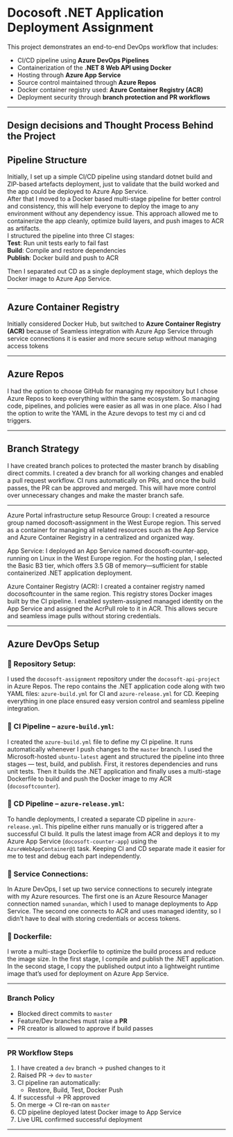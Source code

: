 # Docosoft .NET Application Deployment Assignment

This project demonstrates an end-to-end DevOps workflow that includes:

- CI/CD pipeline using **Azure DevOps Pipelines**  
- Containerization of the **.NET 8 Web API using Docker**  
- Hosting through **Azure App Service**  
- Source control maintained through **Azure Repos**  
- Docker container registry used: **Azure Container Registry (ACR)**  
- Deployment security through **branch protection and PR workflows**

---

## Design decisions and Thought Process Behind the Project

## Pipeline Structure

Initially, I set up a simple CI/CD pipeline using standard dotnet build and ZIP-based artefacts deployment, just to validate that the build worked and the app could be deployed to Azure App Service.  
After that I moved to a Docker based multi-stage pipeline for better control and consistency, this will help everyone to deploy the image to any environment without any dependency issue. This approach allowed me to containerize the app cleanly, optimize build layers, and push images to ACR as artifacts.  
I structured the pipeline into three CI stages:  
**Test**: Run unit tests early to fail fast  
**Build**: Compile and restore dependencies  
**Publish**: Docker build and push to ACR  

Then I separated out CD as a single deployment stage, which deploys the Docker image to Azure App Service.  

---
## Azure Container Registry

Initially considered Docker Hub, but switched to **Azure Container Registry (ACR)** because of Seamless integration with Azure App Service through service connections it is easier and more secure setup without managing access tokens

---

## Azure Repos

I had the option to choose GitHub for managing my repository but I chose Azure Repos to keep everything within the same ecosystem. So  managing code, pipelines, and policies were easier as all was in one place. Also I had the option to write the YAML in the Azure devops to test my ci and cd triggers. 

---

## Branch Strategy

I have created branch polices to protected the master branch by disabling direct commits. I created a dev branch for all working changes and enabled a pull request workflow. CI runs automatically on PRs, and once the build passes, the PR can be approved and merged. This will have more control over unnecessary changes and make the master branch safe.

---

Azure Portal infrastructure setup
Resource Group:
I created a resource group named docosoft-assignment in the West Europe region. This served as a container for managing all related resources such as the App Service and Azure Container Registry in a centralized and organized way.

App Service:
I deployed an App Service named docosoft-counter-app, running on Linux in the West Europe region. For the hosting plan, I selected the Basic B3 tier, which offers 3.5 GB of memory—sufficient for stable containerized .NET application deployment.

Azure Container Registry (ACR):
I created a container registry named docosoftcounter in the same region. This registry stores Docker images built by the CI pipeline. I enabled system-assigned managed identity on the App Service and assigned the AcrPull role to it in ACR. This allows secure and seamless image pulls without storing credentials.

---

## Azure DevOps Setup

### 🔹 Repository Setup:

I used the `docosoft-assignment` repository under the `docosoft-api-project` in Azure Repos. The repo contains the .NET application code along with two YAML files: `azure-build.yml` for CI and `azure-release.yml` for CD. Keeping everything in one place ensured easy version control and seamless pipeline integration.

### 🔹 CI Pipeline – `azure-build.yml`:

I created the `azure-build.yml` file to define my CI pipeline. It runs automatically whenever I push changes to the `master` branch. I used the Microsoft-hosted `ubuntu-latest` agent and structured the pipeline into three stages — test, build, and publish. First, it restores dependencies and runs unit tests. Then it builds the .NET application and finally uses a multi-stage Dockerfile to build and push the Docker image to my ACR (`docosoftcounter`).

### 🔹 CD Pipeline – `azure-release.yml`:

To handle deployments, I created a separate CD pipeline in `azure-release.yml`. This pipeline either runs manually or is triggered after a successful CI build. It pulls the latest image from ACR and deploys it to my Azure App Service (`docosoft-counter-app`) using the `AzureWebAppContainer@1` task. Keeping CI and CD separate made it easier for me to test and debug each part independently.

### 🔹 Service Connections:

In Azure DevOps, I set up two service connections to securely integrate with my Azure resources. The first one is an Azure Resource Manager connection named `sunandan`, which I used to manage deployments to App Service. The second one connects to ACR and uses managed identity, so I didn’t have to deal with storing credentials or access tokens.

### 🔹 Dockerfile:

I wrote a multi-stage Dockerfile to optimize the build process and reduce the image size. In the first stage, I compile and publish the .NET application. In the second stage, I copy the published output into a lightweight runtime image that’s used for deployment on Azure App Service.

---

### Branch Policy

- Blocked direct commits to `master`
- Feature/Dev branches must raise a **PR**
- PR creator is allowed to approve if build passes

---

### PR Workflow Steps

1. I have created a `dev` branch → pushed changes to it
2. Raised PR → `dev` to `master`  
3. CI pipeline ran automatically:  
   - Restore, Build, Test, Docker Push  
4. If successful → PR approved  
5. On merge → CI re-ran on `master`  
6. CD pipeline deployed latest Docker image to App Service  
7. Live URL confirmed successful deployment

---
